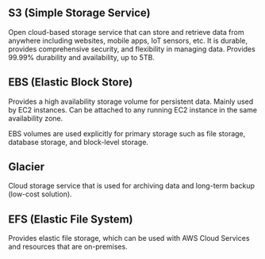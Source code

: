 ## S3 (Simple Storage Service)

Open cloud-based storage service that can store and retrieve data from anywhere including websites, mobile apps, IoT sensors, etc. It is durable, provides comprehensive security, and flexibility in managing data. Provides 99.99% durability and availability, up to 5TB.

## EBS (Elastic Block Store)

Provides a high availability storage volume for persistent data. Mainly used by EC2 instances. Can be attached to any running EC2 instance in the same availability zone.

EBS volumes are used explicitly for primary storage such as file storage, database storage, and block-level storage.

## Glacier

Cloud storage service that is used for archiving data and long-term backup (low-cost solution).

## EFS (Elastic File System)

Provides elastic file storage, which can be used with AWS Cloud Services and resources that are on-premises.
